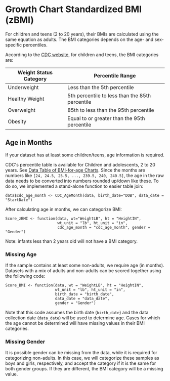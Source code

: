 # Growth Chart Standardized BMI (zBMI)

For children and teens (2 to 20 years), their BMIs are calculated using the same equation as adults. 
The BMI categories depends on the age- and sex-specific percentiles.

According to the [CDC website](https://www.cdc.gov/healthyweight/assessing/bmi/childrens_bmi/about_childrens_bmi.html),
for children and teens, the BMI categories are:

| Weight Status Category | Percentile Range                                |
| ---------------------- | ----------------------------------------------- |
| Underweight            | Less than the 5th percentile                    |
| Healthy Weight         | 5th percentile to less than the 85th percentile |
| Overweight             | 85th to less than the 95th percentile           |
| Obesity                | Equal to or greater than the 95th percentile    |

## Age in Months

If your dataset has at least some children/teens, age information is required.

CDC's percentile table is available for Children and adolescents, 2 to 20 years. 
See [Data Table of BMI-for-age Charts](https://www.cdc.gov/growthcharts/html_charts/bmiagerev.htm#males).
Since the months are numbers like `[24, 24.5, 25.5, ..., 239.5, 240, 240.5]`, 
the age in the raw data needs to be converted into numbers rounded up/down like these. 
To do so, we implemented a stand-alone function to easier table join:

```
data$cdc_age_month <- CDC_AgeMonth(data, birth_date="DOB", data_date = "StartDate")
```

After calculating age in months, we can categorize BMI:
```
Score_zBMI <- function(data, wt="WeightLB", ht = "HeightIN", 
                       wt_unit = "lb", ht_unit = "in", 
                       cdc_age_month = "cdc_age_month", gender = "Gender")
```

Note: infants less than 2 years old will not have a BMI category.

### Missing Age

If the sample contains at least some non-adults, we require age (in months). 
Datasets with a mix of adults and non-adults can be scored together using the following code:
```
Score_BMI <- function(data, wt = "WeightLB", ht = "HeightIN", 
                      wt_unit = "lb", ht_unit = "in", 
                      birth_date = "birth_date", 
                      data_date = "data_date", 
                      gender = "Gender")
```
Note that this code assumes the birth date (`birth_date`) and 
the data collection date (`data_date`) will be used to determine age.
Cases for which the age cannot be determined will have missing values in their BMI categories.

### Missing Gender

It is possible gender can be missing from the data, while it is required for categorizing non-adults. 
In this case, we will categorize these samples as boys and girls, respectively,
and accept the category if it is the same for both gender groups.
If they are different, the BMI category will be a missing value.
